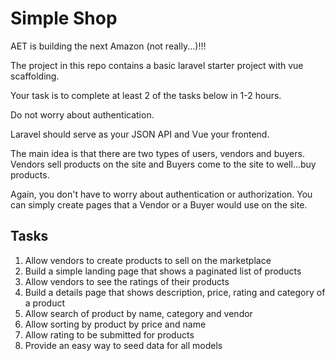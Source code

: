 # Simple Shop

AET is building the next Amazon (not really...)!!!

The project in this repo contains a basic laravel starter project with vue scaffolding.

Your task is to complete at least 2 of the tasks below in 1-2 hours.

Do not worry about authentication.

Laravel should serve as your JSON API and Vue your frontend.

The main idea is that there are two types of users, vendors and buyers. Vendors sell products on the site and Buyers come to the site to well...buy products. 

Again, you don't have to worry about authentication or authorization. You can simply create pages that a Vendor or a Buyer would use on the site.

## Tasks

1. Allow vendors to create products to sell on the marketplace
1. Build a simple landing page that shows a paginated list of products
1. Allow vendors to see the ratings of their products
1. Build a details page that shows description, price, rating and category of a product
1. Allow search of product by name, category and vendor
1. Allow sorting by product by price and name
1. Allow rating to be submitted for products
1. Provide an easy way to seed data for all models


